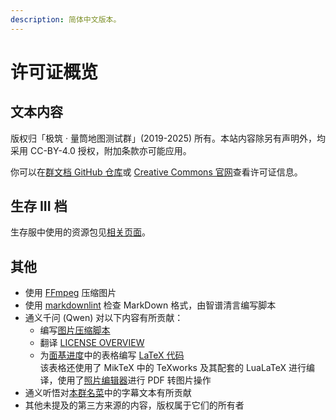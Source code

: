 ```yaml
---
description: 简体中文版本。
---
```


# 许可证概览

## 文本内容

版权归「极筑 · 量筒地图测试群」(2019-2025) 所有。本站内容除另有声明外，均采用 CC-BY-4.0 授权，附加条款亦可能应用。

你可以在[群文档 GitHub 仓库](https://github.com/PumpkinJui/groupdocs/blob/main/LICENSE)或 [Creative Commons 官网](https://creativecommons.org/licenses/by/4.0/deed.zh-hans)查看许可证信息。

## 生存 III 档

生存服中使用的资源包见[相关页面](../../servers/SurvivalIII/summary)。

## 其他

- 使用 [FFmpeg](https://ffmpeg.org/) 压缩图片
- 使用 [markdownlint](https://github.com/DavidAnson/markdownlint/) 检查 MarkDown 格式，由智谱清言编写脚本
- 通义千问 (Qwen) 对以下内容有所贡献：
  - 编写[图片压缩脚本](https://github.com/PumpkinJui/groupdocs-images/blob/main/compress.sh)
  - 翻译 [LICENSE OVERVIEW](overview_en)
  - 为[面基进度](../meeting_offline)中的表格编写 [LaTeX 代码](https://github.com/PumpkinJui/groupdocs-images/blob/main/assets/meeting_offline/)  
    该表格还使用了 MikTeX 中的 TeXworks 及其配套的 LuaLaTeX 进行编译，使用了[照片编辑器](https://github.com/dev-macgyver/PhotoEditor)进行 PDF 转图片操作
- 通义听悟对[本群名菜](../menu)中的字幕文本有所贡献
- 其他未提及的第三方来源的内容，版权属于它们的所有者
